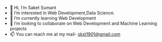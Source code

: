 - 👋 Hi, I’m Saket Sumant
- 👀 I’m interested in Web Development,Data Science.
- 🌱 I’m currently learning Web Development
- 💞️ I’m looking to collaborate on Web Development and Machine Learning projects
- 📫 You can reach me at my mail- skst1901@gmail.com

<!---
ssmaestro/ssmaestro is a ✨ special ✨ repository because its `README.md` (this file) appears on your GitHub profile.
You can click the Preview link to take a look at your changes.
--->
